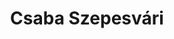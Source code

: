 ---
importance: 1
title: Csaba Szepesvári
affiliation: University of Alberta & Deepmind
img: assets/img/samy.jpg
homepage: https://sjelassi.github.io/
scholar: jq__G-AAAAAJ
---